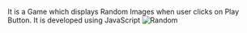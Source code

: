 It is a Game which displays Random Images when user clicks on Play Button. It is developed using JavaScript
![Random](https://user-images.githubusercontent.com/52541140/104041193-ae22ee80-51fe-11eb-993a-c8756d1ebb00.PNG)
